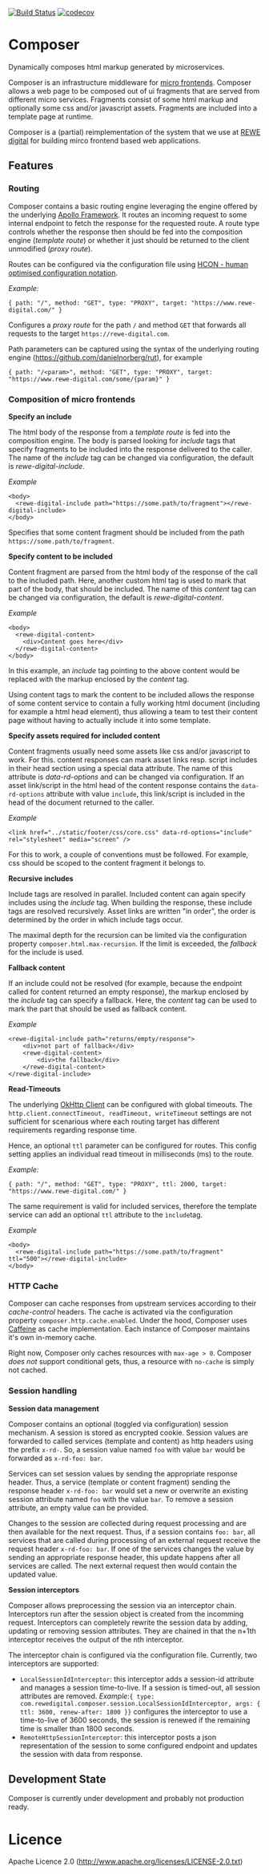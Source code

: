 [![Build Status](https://travis-ci.org/rewe-digital/composer.svg?branch=master)](https://travis-ci.org/rewe-digital/composer) [![codecov](https://codecov.io/gh/rewe-digital/composer/branch/master/graph/badge.svg)](https://codecov.io/gh/rewe-digital/composer)
# Composer
Dynamically composes html markup generated by microservices. 

Composer is an infrastructure middleware for [micro frontends](https://www.thoughtworks.com/radar/techniques/micro-frontends). Composer allows a web page to be composed out of ui fragments that are served from different micro services. Fragments consist of some html markup and optionally some css and/or javascript assets. Fragments are included into a template page at runtime.

Composer is a (partial) reimplementation of the system that we use at [REWE digital](https://rewe-digital.com/) for building mirco frontend based web applications. 

## Features
### Routing
Composer contains a basic routing engine leveraging the engine offered by the underlying [Apollo Framework](http://spotify.github.io/apollo/). It routes an incoming request to some internal endpoint to fetch the response for the requested route. A route type controls whether the response then should be fed into the composition engine (*template route*) or whether it just should be returned to the client unmodified (*proxy route*). 

Routes can be configured via the configuration file using [HCON - human optimised configuration notation](https://github.com/lightbend/config/blob/master/HOCON.md). 

*Example:*
```
{ path: "/", method: "GET", type: "PROXY", target: "https://www.rewe-digital.com/" }
```
Configures a *proxy route* for the path `/` and method `GET` that forwards all requests to the target `https://rewe-digital.com`.

Path parameters can be captured using the syntax of the underlying routing engine (https://github.com/danielnorberg/rut), for example 
```
{ path: "/<param>", method: "GET", type: "PROXY", target: "https://www.rewe-digital.com/some/{param}" }
```
 
### Composition of micro frontends
**Specify an include**

The html body of the response from a *template route* is fed into the composition engine. The body is parsed looking for *include* tags that specify fragments to be included into the response delivered to the caller. The name of the *include* tag can be changed via configuration, the default is *rewe-digital-include*. 

*Example*
```
<body>
  <rewe-digital-include path="https://some.path/to/fragment"></rewe-digital-include>
</body>
```
Specifies that some content fragment should be included from the path `https://some.path/to/fragment`.

**Specify content to be included**

Content fragment are parsed from the html body of the response of the call to the included path. Here, another custom html tag is used to mark that part of the body, that should be included. The name of this *content* tag can be changed via configuration, the default is *rewe-digital-content*.

*Example*
```
<body>
  <rewe-digital-content>
    <div>Content goes here</div>
  </rewe-digital-content>
</body>
```
In this example, an *include* tag pointing to the above content would be replaced with the markup enclosed by the *content* tag.

Using content tags to mark the content to be included allows the response of some content service to contain a fully working html document (including for example a html head element), thus allowing a team to test their content page without having to actually include it into some template. 

**Specify assets required for included content**

Content fragments usually need some assets like css and/or javascript to work. For this. content responses can mark asset links resp. script includes in their head section using a special data attribute. The name of this attribute is *data-rd-options* and can be changed via configuration. If an asset link/script in the html head of the content response contains the `data-rd-options` attribute with value `include`, this link/script is included in the head of the document returned to the caller.

*Example*
```
<link href="../static/footer/css/core.css" data-rd-options="include" rel="stylesheet" media="screen" />
 ```
For this to work, a couple of conventions must be followed. For example, css should be scoped to the content fragment it belongs to.

**Recursive includes**

Include tags are resolved in parallel. Included content can again specify includes using the *include* tag. When building the response, these include tags are resolved recursively. Asset links are written "in order", the order is determined by the order in which include tags occur.

The maximal depth for the recursion can be limited via the configuration property `composer.html.max-recursion`. If the limit is exceeded, the *fallback* for the include is used. 

**Fallback content**

If an include could not be resolved (for example, because the endpoint called for content returned an empty response), the markup enclosed by the *include* tag can specify a fallback. Here, the *content* tag can be used to mark the part that should be used as fallback content.

*Example*
```
<rewe-digital-include path="returns/empty/response">
    <div>not part of fallback</div>
    <rewe-digital-content>
        <div>the fallback</div>
    </rewe-digital-content>
</rewe-digital-include>
```

**Read-Timeouts**

The underlying [OkHttp Client](http://square.github.io/okhttp/) can be configured with global timeouts. The `http.client.connectTimeout, readTimeout, writeTimeout` settings are not sufficient for scenarious where each routing target has different requirements regarding response time. 

Hence, an optional `ttl` parameter can be configured for routes. This config setting applies an individual read timeout in milliseconds (ms) to the route. 

*Example:*
```
{ path: "/", method: "GET", type: "PROXY", ttl: 2000, target: "https://www.rewe-digital.com/" }
```

The same requirement is valid for included services, therefore the template service can add an optional `ttl` attribute to the `ìnclude`tag. 

*Example*
```
<body>
  <rewe-digital-include path="https://some.path/to/fragment" ttl="500"></rewe-digital-include>
</body>
```

### HTTP Cache

Composer can cache responses from upstream services according to their *cache-control* headers. The cache is activated via the configuration property `composer.http.cache.enabled`. Under the hood, Composer uses [Caffeine](https://github.com/ben-manes/caffeine) as cache implementation. Each instance of Composer maintains it's own in-memory cache.

Right now, Composer only caches resources with `max-age > 0`. Composer *does not* support conditional gets, thus, a resource with `no-cache` is simply not cached.

### Session handling

**Session data management**

Composer contains an optional (toggled via configuration) session mechanism. A session is stored as encrypted cookie. Session values are forwarded to called services (template and content) as http headers using the prefix `x-rd-`. So, a session value named `foo` with value `bar` would be forwarded as `x-rd-foo: bar`. 

Services can set session values by sending the appropriate response header. Thus, a service (template or content fragment) sending the response header `x-rd-foo: bar` would set a new or overwrite an existing session attribute named `foo` with the value `bar`. To remove a session attribute, an empty value can be provided.

Changes to the session are collected during request processing and are then available for the next request. Thus, if a session contains `foo: bar`, all services that are called during processing of an external request receive the request header `x-rd-foo: bar`. If one of the services changes the value by sending an appropriate response header, this update happens after all services are called. The next external request then would contain the updated value.

**Session interceptors**

Composer allows preprocessing the session via an interceptor chain. Interceptors run after the session object is created from the incomming request. Interceptors can completely rewrite the session data by adding, updating or removing session attributes. They are chained in that the n+1th interceptor receives the output of the nth interceptor.

The interceptor chain is configured via the configuration file. Currently, two interceptors are supported:
- `LocalSessionIdInterceptor`: this interceptor adds a session-id attribute and manages a session time-to-live. If a session is timed-out, all session attributes are removed. *Example*:`{ type: com.rewedigital.composer.session.LocalSessionIdInterceptor, args: { ttl: 3600, renew-after: 1800 }}` configures the interceptor to use a time-to-live of 3600 seconds, the session is renewed if the remaining time is smaller than 1800 seconds.
- `RemoteHttpSessionInterceptor`: this interceptor posts a json representation of the session to some configured endpoint and updates the session with data from response. 

## Development State
Composer is currently under development and probably not production ready. 

# Licence 
Apache Licence 2.0 (http://www.apache.org/licenses/LICENSE-2.0.txt)
